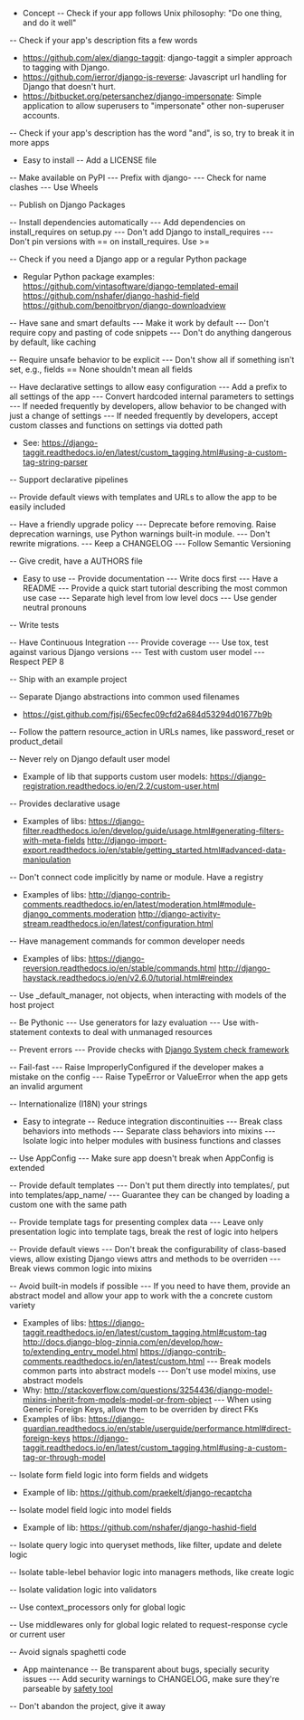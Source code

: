 - Concept
-- Check if your app follows Unix philosophy: "Do one thing, and do it well"

-- Check if your app's description fits a few words
* https://github.com/alex/django-taggit: django-taggit a simpler approach to tagging with Django.
* https://github.com/ierror/django-js-reverse: Javascript url handling for Django that doesn't hurt.
* https://bitbucket.org/petersanchez/django-impersonate: Simple application to allow superusers to "impersonate" other non-superuser accounts.

-- Check if your app's description has the word "and", is so, try to break it in more apps

- Easy to install
-- Add a LICENSE file

-- Make available on PyPI
--- Prefix with django-
--- Check for name clashes
--- Use Wheels

-- Publish on Django Packages

-- Install dependencies automatically
--- Add dependencies on install_requires on setup.py
--- Don't add Django to install_requires
--- Don't pin versions with == on install_requires. Use >=

-- Check if you need a Django app or a regular Python package
* Regular Python package examples:
https://github.com/vintasoftware/django-templated-email
https://github.com/nshafer/django-hashid-field
https://github.com/benoitbryon/django-downloadview

-- Have sane and smart defaults
--- Make it work by default
--- Don't require copy and pasting of code snippets
--- Don't do anything dangerous by default, like caching

-- Require unsafe behavior to be explicit
--- Don't show all if something isn't set, e.g., fields == None shouldn't mean all fields

-- Have declarative settings to allow easy configuration
--- Add a prefix to all settings of the app
--- Convert hardcoded internal parameters to settings
--- If needed frequently by developers, allow behavior to be changed with just a change of settings
--- If needed frequently by developers, accept custom classes and functions on settings via dotted path
* See: https://django-taggit.readthedocs.io/en/latest/custom_tagging.html#using-a-custom-tag-string-parser

-- Support declarative pipelines

-- Provide default views with templates and URLs to allow the app to be easily included

-- Have a friendly upgrade policy
--- Deprecate before removing. Raise deprecation warnings, use Python warnings built-in module.
--- Don't rewrite migrations.
--- Keep a CHANGELOG
--- Follow Semantic Versioning

-- Give credit, have a AUTHORS file

- Easy to use
-- Provide documentation
--- Write docs first
--- Have a README
--- Provide a quick start tutorial describing the most common use case
--- Separate high level from low level docs
--- Use gender neutral pronouns

-- Write tests

-- Have Continuous Integration
--- Provide coverage
--- Use tox, test against various Django versions
--- Test with custom user model
--- Respect PEP 8

-- Ship with an example project

-- Separate Django abstractions into common used filenames
* https://gist.github.com/fjsj/65ecfec09cfd2a684d53294d01677b9b

-- Follow the pattern resource_action in URLs names, like password_reset or product_detail

-- Never rely on Django default user model
* Example of lib that supports custom user models: https://django-registration.readthedocs.io/en/2.2/custom-user.html

-- Provides declarative usage
* Examples of libs:
https://django-filter.readthedocs.io/en/develop/guide/usage.html#generating-filters-with-meta-fields
http://django-import-export.readthedocs.io/en/stable/getting_started.html#advanced-data-manipulation

-- Don't connect code implicitly by name or module. Have a registry
* Examples of libs:
http://django-contrib-comments.readthedocs.io/en/latest/moderation.html#module-django_comments.moderation
http://django-activity-stream.readthedocs.io/en/latest/configuration.html

-- Have management commands for common developer needs
* Examples of libs:
https://django-reversion.readthedocs.io/en/stable/commands.html
http://django-haystack.readthedocs.io/en/v2.6.0/tutorial.html#reindex

-- Use _default_manager, not objects, when interacting with models of the host project

-- Be Pythonic
--- Use generators for lazy evaluation
--- Use with-statement contexts to deal with unmanaged resources

-- Prevent errors
--- Provide checks with [Django System check framework](https://docs.djangoproject.com/en/1.10/topics/checks/)

-- Fail-fast
--- Raise ImproperlyConfigured if the developer makes a mistake on the config
--- Raise TypeError or ValueError when the app gets an invalid argument

-- Internationalize (I18N) your strings

- Easy to integrate
-- Reduce integration discontinuities
--- Break class behaviors into methods
--- Separate class behaviors into mixins
--- Isolate logic into helper modules with business functions and classes

-- Use AppConfig
--- Make sure app doesn't break when AppConfig is extended

-- Provide default templates
--- Don't put them directly into templates/, put into templates/app_name/
--- Guarantee they can be changed by loading a custom one with the same path

-- Provide template tags for presenting complex data
--- Leave only presentation logic into template tags, break the rest of logic into helpers

-- Provide default views
--- Don't break the configurability of class-based views, allow existing Django views attrs and methods to be overriden
--- Break views common logic into mixins

-- Avoid built-in models if possible
--- If you need to have them, provide an abstract model and allow your app to work with the a concrete custom variety
* Examples of libs:
https://django-taggit.readthedocs.io/en/latest/custom_tagging.html#custom-tag
http://docs.django-blog-zinnia.com/en/develop/how-to/extending_entry_model.html
https://django-contrib-comments.readthedocs.io/en/latest/custom.html
--- Break models common parts into abstract models
--- Don't use model mixins, use abstract models
* Why: http://stackoverflow.com/questions/3254436/django-model-mixins-inherit-from-models-model-or-from-object
--- When using Generic Foreign Keys, allow them to be overriden by direct FKs
* Examples of libs:
https://django-guardian.readthedocs.io/en/stable/userguide/performance.html#direct-foreign-keys
https://django-taggit.readthedocs.io/en/latest/custom_tagging.html#using-a-custom-tag-or-through-model

-- Isolate form field logic into form fields and widgets
* Example of lib: https://github.com/praekelt/django-recaptcha

-- Isolate model field logic into model fields
* Example of lib: https://github.com/nshafer/django-hashid-field

-- Isolate query logic into queryset methods, like filter, update and delete logic

-- Isolate table-lebel behavior logic into managers methods, like create logic

-- Isolate validation logic into validators

-- Use context_processors only for global logic

-- Use middlewares only for global logic related to request-response cycle or current user

-- Avoid signals spaghetti code

- App maintenance
-- Be transparent about bugs, specially security issues
--- Add security warnings to CHANGELOG, make sure they're parseable by [safety tool](https://github.com/pyupio/safety)

-- Don't abandon the project, give it away

